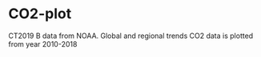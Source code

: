 # CO2-plot
CT2019 B data from NOAA. Global and regional trends
CO2 data is plotted from year 2010-2018
